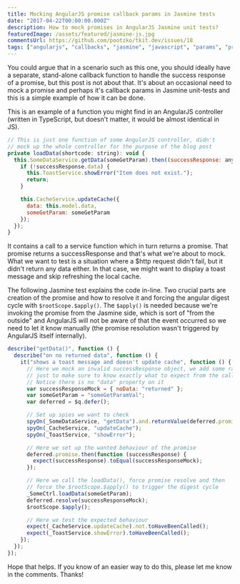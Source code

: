 ```yaml
---
title: Mocking AngularJS promise callback params in Jasmine tests
date: "2017-04-22T00:00:00.000Z"
description: How to mock promises in AngularJS Jasmine unit tests?
featuredImage: /assets/featured/jasmine-js.jpg
commentsUrl: https://github.com/pootzko/tkit.dev/issues/18
tags: ["angularjs", "callbacks", "jasmine", "javascript", "params", "promises", "unit testing"]
---
```


You could argue that in a scenario such as this one, you should ideally have a separate, stand-alone callback function to handle the success response of a promise, but this post is not about that. It's about an occasional need to mock a promise and perhaps it's callback params in Jasmine unit-tests and this is a simple example of how it can be done.

This is an example of a function you might find in an AngularJS controller (written in TypeScript, but doesn't matter, it would be almost identical in JS).

```js
// This is just one function of some AngularJS controller, didn't
// mock up the whole controller for the purpose of the blog post
private loadData(shortcode: string): void {
  this.SomeDataService.getData(someGetParam).then((successResponse: any) => {
    if (!successResponse.data) {
      this.ToastService.showError("Item does not exist.");
      return;
    }

    this.CacheService.updateCache({
      data: this.model.data,
      someGetParam: someGetParam
    });
  });
}
```

It contains a call to a service function which in turn returns a promise. That promise returns a successResponse and that's what we're about to mock. What we want to test is a situation where a $http request didn't fail, but it didn't return any data either. In that case, we might want to display a toast message and skip refreshing the local cache.

The following Jasmine test explains the code in-line. Two crucial parts are creation of the promise and how to resolve it and forcing the angular digest cycle with `$rootScope.$apply()`. The `$apply()` is needed because we're invoking the promise from the Jasmine side, which is sort of "from the outside" and AngularJS will not be aware of that the event occurred so we need to let it know manually (the promise resolution wasn't triggered by AngularJS itself internally).

```js
describe("getData()", function () {
  describe("on no returned data", function () {
    it("shows a toast message and doesn't update cache", function () {
      // Here we mock an invalid successResponse object, we add some random property
      // just to make sure to know exactly what to expect from the callback
      // Notice there is no "data" property on it
      var successResponseMock = { noData: "returned" };
      var someGetParam = "someGetParamVal";
      var deferred = $q.defer();

      // Set up spies we want to check
      spyOn(_SomeDataService, "getData").and.returnValue(deferred.promise);
      spyOn(_CacheService, "updateCache");
      spyOn(_ToastService, "showError");

      // Here we set up the wanted behaviour of the promise
      deferred.promise.then(function (successResponse) {
        expect(successResponse).toEqual(successResponseMock);
      });

      // Here we call the loadData(), force promise resolve and then
      // force the $rootScope.$apply() to trigger the digest cycle
      _SomeCtrl.loadData(someGetParam);
      deferred.resolve(successResponseMock);
      $rootScope.$apply();

      // Here we test the expected behaviour
      expect(_CacheService.updateCache).not.toHaveBeenCalled();
      expect(_ToastService.showError).toHaveBeenCalled();
    });
  });
});
```

Hope that helps. If you know of an easier way to do this, please let me know in the comments. Thanks!
